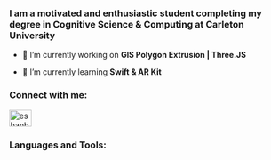 <h3>I am a motivated and enthusiastic student completing my degree in Cognitive Science & Computing at Carleton University</h3>

- 🔭 I’m currently working on **GIS Polygon Extrusion | Three.JS**

- 🌱 I’m currently learning **Swift & AR Kit**

<h3 align="left">Connect with me:</h3>
<p align="left">
<a href="https://linkedin.com/in/eshanbetrabet" target="blank"><img align="center" src="https://raw.githubusercontent.com/rahuldkjain/github-profile-readme-generator/master/src/images/icons/Social/linked-in-alt.svg" alt="eshanbetrabet" height="30" width="40" /></a>
</p>

<h3 align="left">Languages and Tools:</h3>
